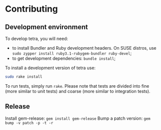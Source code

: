 # Contributing

## Development environment

To develop tetra, you will need:

* to install Bundler and Ruby development headers. On SUSE distros, use
  `sudo zypper install ruby3.1-rubygem-bundler ruby-devel`;
* to get development dependencies: `bundle install`;

To install a development version of tetra use:

```bash
sudo rake install
```

To run tests, simply run `rake`. Please note that tests are divided into fine (more similar to unit tests) and coarse
(more similar to integration tests).

## Release

Install gem-release: `gem install gem-release`
Bump a patch version: `gem bump -v patch -p -t -r`
